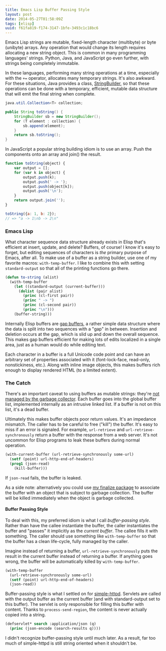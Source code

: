 ```yaml
---
title: Emacs Lisp Buffer Passing Style
layout: post
date: 2014-05-27T01:58:09Z
tags: [elisp]
uuid: f61fa819-f174-3147-1bfe-3493c1c18bc6
---
```


Emacs Lisp strings are mutable, fixed-length character (multibyte) or
byte (unibyte) arrays. Any operation that would change its length
requires allocating a new string object. This is common in many
programming languages' strings. Python, Java, and JavaScript go even
further, with strings being completely immutable.

In these languages, performing many string operations at a time,
especially with the `+=` operator, allocates many temporary strings.
It's also awkward. For these situations, Java provides a class,
[StringBuilder][sb], so that these operations can be done with a
temporary, efficient, mutable data structure that will emit the final
string when complete.

~~~java
java.util.Collection<T> collection;

public String toString() {
    StringBuilder sb = new StringBuilder();
    for (T element : collection) {
        sb.append(element);
    }
    return sb.toString();
}
~~~

In JavaScript a popular string building idiom is to use an array. Push
the components onto an array and join() the result.

~~~javascript
function toString(object) {
    var output = [];
    for (var k in object) {
        output.push(k);
        output.push(' -> ');
        output.push(object[k]);
        output.push('\n');
    }
    return output.join('');
}

toString({a: 1, b: 2});
// => "a -> 1\nb -> 2\n"
~~~

### Emacs Lisp

What character sequence data structure already exists in Elisp that's
efficient at insert, update, and delete? Buffers, of course! I know
it's easy to forget, but editing sequences of characters is *the*
primary purpose of Emacs, after all. To make use of a buffer as a
string builder, use one of my favorite macros: `with-temp-buffer`. I
like to combine this with setting `standard-output` so that all of the
printing functions go there.

~~~cl
(defun to-string (alist)
  (with-temp-buffer
    (let ((standard-output (current-buffer)))
      (dolist (pair alist)
        (princ (cl-first pair))
        (princ " -> ")
        (princ (cl-second pair))
        (princ "\n")))
    (buffer-string)))
~~~

Internally Elisp buffers are [gap buffers][gap], a rather simple data
structure where the data is split into two sequences with a "gap" in
between. Insertion and deletion occurs at the gap, which is slid up
and down the overall sequence. This makes gap buffers efficient for
making lots of edits localized in a single area, just as a human would
do while editing text.

Each character in a buffer is a full Unicode code point and can have
an arbitrary set of properties associated with it (font-lock-face,
read-only, nonstickiness, etc.). Along with inline image objects, this
makes buffers rich enough to display rendered HTML (to a limited
extent).

### The Catch

There's an important caveat to using buffers as mutable strings:
they're [not managed by the garbage collector][finalize]. Each buffer
goes into the global buffer list, implemented internally as an
intrusive linked list. If a buffer is not on this list, it's a dead
buffer.

Ultimately this makes buffer objects poor return values. It's an
impedance mismatch. The caller has to be careful to free ("kill") the
buffer. It's easy to miss if an error is signaled. For example,
`url-retrieve` and `url-retrieve-synchronously` return a buffer with
the response from a web server. It's not uncommon for Elisp programs
to leak these buffers during normal operation.

~~~cl
(with-current-buffer (url-retrieve-synchronously some-url)
  (setf (point) url-http-end-of-headers)
  (prog1 (json-read)
    (kill-buffer)))
~~~

If `json-read` fails, the buffer is leaked.

As a side note: alternatively you could use [my finalize
package][elisp-finalize] to associate the buffer with an object that
is subject to garbage collection. The buffer will be killed
immediately when the object is garbage collected.

#### Buffer Passing Style

To deal with this, my preferred idiom is what I call *buffer-passing
style*. Rather than have the callee instantiate the buffer, the caller
instantiates the buffer and "passes" it implicitly as the *current
buffer*. The callee fills it with something. The caller should use
something like `with-temp-buffer` so that the buffer has a clean
life-cycle, fully managed by the caller.

Imagine instead of returning a buffer, `url-retrieve-synchronously`
puts the result in the current buffer instead of returning a buffer.
If anything goes wrong, the buffer will be automatically killed by
`with-temp-buffer`.

~~~cl
(with-temp-buffer
  (url-retrieve-synchronously some-url)
  (setf (point) url-http-end-of-headers)
  (json-read))
~~~

Buffer-passing style is what I settled on for [simple-httpd][httpd].
Servlets are called with the output buffer as the current buffer )and
with standard-output set to this buffer). The servlet is only
responsible for filling this buffer with content. Thanks to
`process-send-region`, the content is never actually copied into a
string.

~~~cl
(defservlet* search :application/json (q)
  (princ (json-encode (search-results q))))
~~~

I didn't recognize buffer-passing style until much later. As a result,
far too much of simple-httpd is still string oriented when it
shouldn't be.


[gap]: http://en.wikipedia.org/wiki/Gap_buffer
[finalize]: /blog/2014/01/27/
[sb]: http://docs.oracle.com/javase/7/docs/api/java/lang/StringBuffer.html
[elisp-finalize]: https://github.com/skeeto/elisp-finalize
[httpd]: https://github.com/skeeto/emacs-web-server
